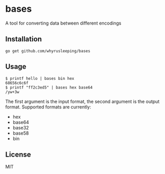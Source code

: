 # bases
A tool for converting data between different encodings

## Installation
```
go get github.com/whyrusleeping/bases
```

## Usage
```
$ printf hello | bases bin hex
68656c6c6f
$ printf "ff2c3ed5" | bases hex base64
/yw+3w
```

The first argument is the input format, the second argument is the output format.
Supported formats are currently:

- hex
- base64
- base32
- base58
- bin 

## License
MIT
